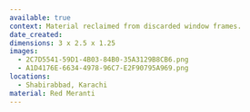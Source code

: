 ```yaml
---
available: true
context: Material reclaimed from discarded window frames.
date_created:
dimensions: 3 x 2.5 x 1.25
images:
  - 2C7D5541-59D1-4B03-84B0-35A3129B8CB6.png
  - A1D4176E-6634-4978-96C7-E2F90795A969.png
locations:
  - Shabirabbad, Karachi
material: Red Meranti
---
```

